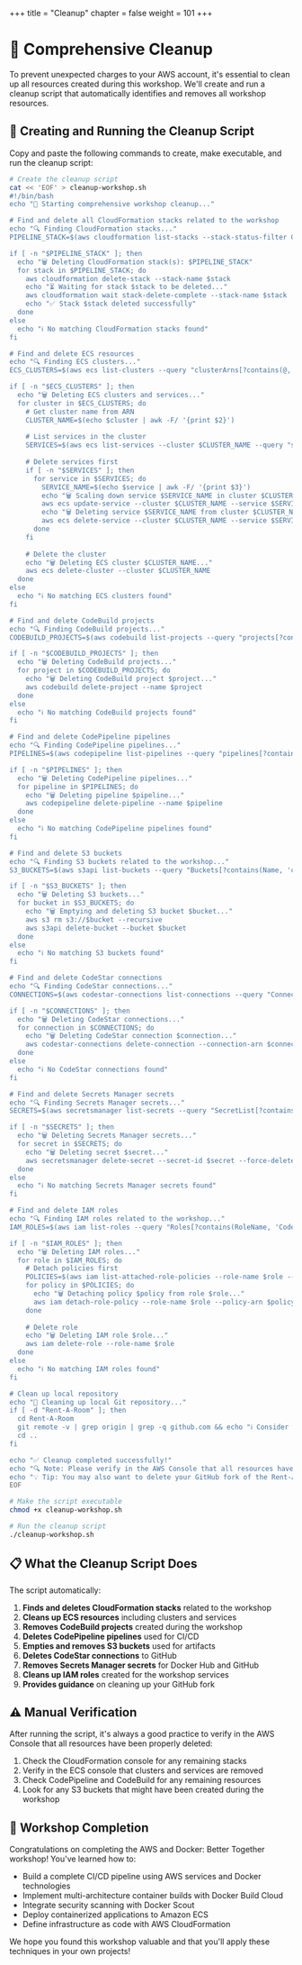 +++
title = "Cleanup"
chapter = false
weight = 101
+++

# 🧹 Comprehensive Cleanup

To prevent unexpected charges to your AWS account, it's essential to clean up all resources created during this workshop. We'll create and run a cleanup script that automatically identifies and removes all workshop resources.

## 🚀 Creating and Running the Cleanup Script

Copy and paste the following commands to create, make executable, and run the cleanup script:

```bash
# Create the cleanup script
cat << 'EOF' > cleanup-workshop.sh
#!/bin/bash
echo "🧹 Starting comprehensive workshop cleanup..."

# Find and delete all CloudFormation stacks related to the workshop
echo "🔍 Finding CloudFormation stacks..."
PIPELINE_STACK=$(aws cloudformation list-stacks --stack-status-filter CREATE_COMPLETE UPDATE_COMPLETE --query "StackSummaries[?contains(StackName, 'ECSPipeline') || contains(StackName, 'Pipeline') || contains(StackName, 'mod-')].StackName" --output text)

if [ -n "$PIPELINE_STACK" ]; then
  echo "🗑️ Deleting CloudFormation stack(s): $PIPELINE_STACK"
  for stack in $PIPELINE_STACK; do
    aws cloudformation delete-stack --stack-name $stack
    echo "⏳ Waiting for stack $stack to be deleted..."
    aws cloudformation wait stack-delete-complete --stack-name $stack
    echo "✅ Stack $stack deleted successfully"
  done
else
  echo "ℹ️ No matching CloudFormation stacks found"
fi

# Find and delete ECS resources
echo "🔍 Finding ECS clusters..."
ECS_CLUSTERS=$(aws ecs list-clusters --query "clusterArns[?contains(@, 'rent-a-room') || contains(@, 'workshop')]" --output text)

if [ -n "$ECS_CLUSTERS" ]; then
  echo "🗑️ Deleting ECS clusters and services..."
  for cluster in $ECS_CLUSTERS; do
    # Get cluster name from ARN
    CLUSTER_NAME=$(echo $cluster | awk -F/ '{print $2}')
    
    # List services in the cluster
    SERVICES=$(aws ecs list-services --cluster $CLUSTER_NAME --query "serviceArns[]" --output text)
    
    # Delete services first
    if [ -n "$SERVICES" ]; then
      for service in $SERVICES; do
        SERVICE_NAME=$(echo $service | awk -F/ '{print $3}')
        echo "🗑️ Scaling down service $SERVICE_NAME in cluster $CLUSTER_NAME..."
        aws ecs update-service --cluster $CLUSTER_NAME --service $SERVICE_NAME --desired-count 0
        echo "🗑️ Deleting service $SERVICE_NAME from cluster $CLUSTER_NAME..."
        aws ecs delete-service --cluster $CLUSTER_NAME --service $SERVICE_NAME --force
      done
    fi
    
    # Delete the cluster
    echo "🗑️ Deleting ECS cluster $CLUSTER_NAME..."
    aws ecs delete-cluster --cluster $CLUSTER_NAME
  done
else
  echo "ℹ️ No matching ECS clusters found"
fi

# Find and delete CodeBuild projects
echo "🔍 Finding CodeBuild projects..."
CODEBUILD_PROJECTS=$(aws codebuild list-projects --query "projects[?contains(@, 'docker') || contains(@, 'scout') || contains(@, 'build')]" --output text)

if [ -n "$CODEBUILD_PROJECTS" ]; then
  echo "🗑️ Deleting CodeBuild projects..."
  for project in $CODEBUILD_PROJECTS; do
    echo "🗑️ Deleting CodeBuild project $project..."
    aws codebuild delete-project --name $project
  done
else
  echo "ℹ️ No matching CodeBuild projects found"
fi

# Find and delete CodePipeline pipelines
echo "🔍 Finding CodePipeline pipelines..."
PIPELINES=$(aws codepipeline list-pipelines --query "pipelines[?contains(name, 'docker') || contains(name, 'Pipeline') || contains(name, 'ECS')].name" --output text)

if [ -n "$PIPELINES" ]; then
  echo "🗑️ Deleting CodePipeline pipelines..."
  for pipeline in $PIPELINES; do
    echo "🗑️ Deleting pipeline $pipeline..."
    aws codepipeline delete-pipeline --name $pipeline
  done
else
  echo "ℹ️ No matching CodePipeline pipelines found"
fi

# Find and delete S3 buckets
echo "🔍 Finding S3 buckets related to the workshop..."
S3_BUCKETS=$(aws s3api list-buckets --query "Buckets[?contains(Name, 'codepipeline') || contains(Name, 'artifact')].Name" --output text)

if [ -n "$S3_BUCKETS" ]; then
  echo "🗑️ Deleting S3 buckets..."
  for bucket in $S3_BUCKETS; do
    echo "🗑️ Emptying and deleting S3 bucket $bucket..."
    aws s3 rm s3://$bucket --recursive
    aws s3api delete-bucket --bucket $bucket
  done
else
  echo "ℹ️ No matching S3 buckets found"
fi

# Find and delete CodeStar connections
echo "🔍 Finding CodeStar connections..."
CONNECTIONS=$(aws codestar-connections list-connections --query "Connections[?ConnectionName!=null].ConnectionArn" --output text)

if [ -n "$CONNECTIONS" ]; then
  echo "🗑️ Deleting CodeStar connections..."
  for connection in $CONNECTIONS; do
    echo "🗑️ Deleting CodeStar connection $connection..."
    aws codestar-connections delete-connection --connection-arn $connection
  done
else
  echo "ℹ️ No CodeStar connections found"
fi

# Find and delete Secrets Manager secrets
echo "🔍 Finding Secrets Manager secrets..."
SECRETS=$(aws secretsmanager list-secrets --query "SecretList[?contains(Name, 'docker') || contains(Name, 'github')].Name" --output text)

if [ -n "$SECRETS" ]; then
  echo "🗑️ Deleting Secrets Manager secrets..."
  for secret in $SECRETS; do
    echo "🗑️ Deleting secret $secret..."
    aws secretsmanager delete-secret --secret-id $secret --force-delete-without-recovery
  done
else
  echo "ℹ️ No matching Secrets Manager secrets found"
fi

# Find and delete IAM roles
echo "🔍 Finding IAM roles related to the workshop..."
IAM_ROLES=$(aws iam list-roles --query "Roles[?contains(RoleName, 'CodeBuild') || contains(RoleName, 'CodePipeline') || contains(RoleName, 'ECS')].RoleName" --output text)

if [ -n "$IAM_ROLES" ]; then
  echo "🗑️ Deleting IAM roles..."
  for role in $IAM_ROLES; do
    # Detach policies first
    POLICIES=$(aws iam list-attached-role-policies --role-name $role --query "AttachedPolicies[].PolicyArn" --output text)
    for policy in $POLICIES; do
      echo "🗑️ Detaching policy $policy from role $role..."
      aws iam detach-role-policy --role-name $role --policy-arn $policy
    done
    
    # Delete role
    echo "🗑️ Deleting IAM role $role..."
    aws iam delete-role --role-name $role
  done
else
  echo "ℹ️ No matching IAM roles found"
fi

# Clean up local repository
echo "🧹 Cleaning up local Git repository..."
if [ -d "Rent-A-Room" ]; then
  cd Rent-A-Room
  git remote -v | grep origin | grep -q github.com && echo "ℹ️ Consider deleting your GitHub fork of Rent-A-Room if no longer needed"
  cd ..
fi

echo "✅ Cleanup completed successfully!"
echo "🔍 Note: Please verify in the AWS Console that all resources have been properly deleted."
echo "💡 Tip: You may also want to delete your GitHub fork of the Rent-A-Room repository if you no longer need it."
EOF

# Make the script executable
chmod +x cleanup-workshop.sh

# Run the cleanup script
./cleanup-workshop.sh
```

## 📋 What the Cleanup Script Does

The script automatically:

1. **Finds and deletes CloudFormation stacks** related to the workshop
2. **Cleans up ECS resources** including clusters and services
3. **Removes CodeBuild projects** created during the workshop
4. **Deletes CodePipeline pipelines** used for CI/CD
5. **Empties and removes S3 buckets** used for artifacts
6. **Deletes CodeStar connections** to GitHub
7. **Removes Secrets Manager secrets** for Docker Hub and GitHub
8. **Cleans up IAM roles** created for the workshop services
9. **Provides guidance** on cleaning up your GitHub fork

## ⚠️ Manual Verification

After running the script, it's always a good practice to verify in the AWS Console that all resources have been properly deleted:

1. Check the CloudFormation console for any remaining stacks
2. Verify in the ECS console that clusters and services are removed
3. Check CodePipeline and CodeBuild for any remaining resources
4. Look for any S3 buckets that might have been created during the workshop

## 🎉 Workshop Completion

Congratulations on completing the AWS and Docker: Better Together workshop! You've learned how to:

- Build a complete CI/CD pipeline using AWS services and Docker technologies
- Implement multi-architecture container builds with Docker Build Cloud
- Integrate security scanning with Docker Scout
- Deploy containerized applications to Amazon ECS
- Define infrastructure as code with AWS CloudFormation

We hope you found this workshop valuable and that you'll apply these techniques in your own projects!
